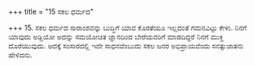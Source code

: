 +++
title = "15 ಸಕಲ ಧರ್ಮದ"

+++
15. ಸಕಲ ಧರ್ಮದ ಸಾರಾಂಶವನ್ನು ಬುದ್ಧಿಗೆ ಯಾವ ಕೊರತೆಯೂ ಇಲ್ಲದಂತೆ ಗಮನವಿಟ್ಟು ಕೇಳು. ನಿನಗೆ ಯಾವುದು ಅಡ್ಡಿಯೋ ಅದನ್ನು ಸಮಯೋಚಿತ ಜ್ಞಾನದಿಂದ ಬೇರೆಯವರಿಗೆ ಮಾಡದಿದ್ದರೆ ನಿನಗೆ ಮುಕ್ತಿ ದೊರೆಯುವುದು.  ಅದಕ್ಕೆ  ಸಂಸಾರದಲ್ಲಿ ಇದೇ ಸಾಧನವೆಂಬುದು ಸಕಲ ಜನರ ಅಭಿಪ್ರಾಯವೆಂದು ಸನತ್ಸುಜಾತನು ಹೇಳಿದನು.